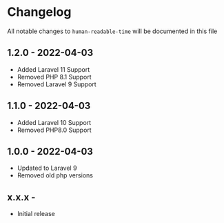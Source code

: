 # Changelog

All notable changes to `human-readable-time` will be documented in this file

## 1.2.0 - 2022-04-03

- Added Laravel 11 Support
- Removed PHP 8.1 Support
- Removed Laravel 9 Support

## 1.1.0 - 2022-04-03

- Added Laravel 10 Support
- Removed PHP8.0 Support

## 1.0.0 - 2022-04-03

- Updated to Laravel 9
- Removed old php versions

## x.x.x - 

- Initial release